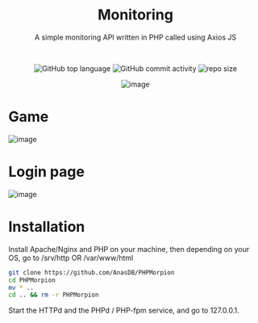 <div align="center">

# Monitoring
A simple monitoring API written in PHP called using Axios JS

<br/>

![GitHub top language](https://img.shields.io/github/languages/top/AnasDB/Monitoring?style=for-the-badge)
![GitHub commit activity](https://img.shields.io/github/commit-activity/m/AnasDB/Monitoring?style=for-the-badge)
![repo size](https://img.shields.io/github/repo-size/AnasDB/Monitoring?style=for-the-badge)


![image](https://user-images.githubusercontent.com/125673909/225051479-b86e9a33-39cd-4c16-8e5a-ce956c1ea1a3.png)

</div>

# Game
![image](https://user-images.githubusercontent.com/125673909/225051873-934c4bef-41d7-4438-8c13-435f2ff98bc7.png)


# Login page
![image](https://user-images.githubusercontent.com/125673909/225051778-4866f4d8-2269-479a-b493-8fd9a5431c64.png)


# Installation

Install Apache/Nginx and PHP on your machine, then depending on your OS, go to /srv/http OR /var/www/html

```bash
git clone https://github.com/AnasDB/PHPMorpion
cd PHPMorpion
mv * ..
cd .. && rm -r PHPMorpion
```

Start the HTTPd and the PHPd / PHP-fpm service, and go to 127.0.0.1.
